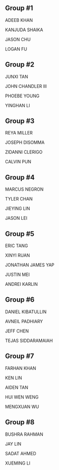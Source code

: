 ## Group #1

ADEEB KHAN

KANJUDA SHAIKA

JASON CHU

LOGAN FU

## Group #2

JUNXI TAN

JOHN CHANDLER III

PHOEBE YOUNG

YINGHAN LI

## Group #3

REYA MILLER

JOSEPH DISOMMA

ZIDANNI CLERIGO

CALVIN PUN

## Group #4

MARCUS NEGRON

TYLER CHAN

JIEYING LIN

JASON LEI

## Group #5

ERIC TANG

XINYI RUAN

JONATHAN JAMES YAP

JUSTIN MEI

ANDREI KARLIN

## Group #6

DANIEL KIBATULLIN

AVNEIL PADHIARY

JEFF CHEN

TEJAS SIDDARAMAIAH


## Group #7

FARHAN KHAN

KEN LIN

AIDEN TAN

HUI WEN WENG

MENGXUAN WU

## Group #8

BUSHRA RAHMAN

JAY LIN

SADAT AHMED

XUEMING LI
